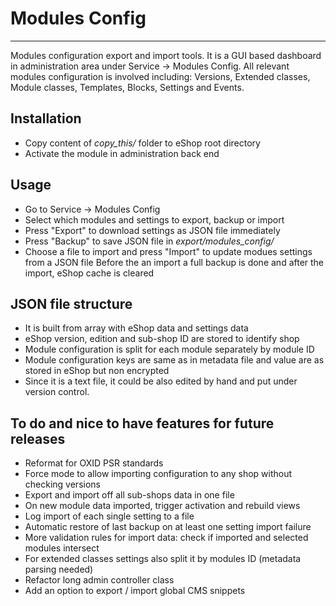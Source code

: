 # Modules Config

----

Modules configuration export and import tools.
It is a GUI based dashboard in administration area under Service -> Modules Config.
All relevant modules configuration is involved including: Versions, Extended classes, Module classes, Templates, Blocks, Settings and Events.

## Installation
- Copy content of _copy\_this/_ folder to eShop root directory
- Activate the module in administration back end

## Usage
- Go to Service -> Modules Config
- Select which modules and settings to export, backup or import
- Press "Export" to download settings as JSON file immediately
- Press "Backup" to save JSON file in _export/modules\_config/_
- Choose a file to import and press "Import" to update modues settings from a JSON file
  Before the an import a full backup is done and after the import, eShop cache is cleared
  
## JSON file structure
- It is built from array with eShop data and settings data
- eShop version, edition and sub-shop ID are stored to identify shop
- Module configuration is split for each module separately by module ID
- Module configuration keys are same as in metadata file and value are as stored in eShop but non encrypted
- Since it is a text file, it could be also edited by hand and put under version control.

## To do and nice to have features for future releases
- Reformat for OXID PSR standards
- Force mode to allow importing configuration to any shop without checking versions
- Export and import off all sub-shops data in one file
- On new module data imported, trigger activation and rebuild views
- Log import of each single setting to a file
- Automatic restore of last backup on at least one setting import failure
- More validation rules for import data: check if imported and selected modules intersect
- For extended classes settings also split it by modules ID (metadata parsing needed)
- Refactor long admin controller class
- Add an option to export / import global CMS snippets
